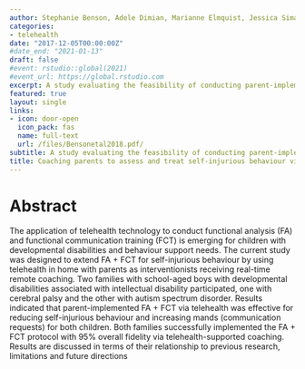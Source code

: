 ```yaml
---
author: Stephanie Benson, Adele Dimian, Marianne Elmquist, Jessica Simacek, Jennifer McComas, Frank Symons
categories:
- telehealth
date: "2017-12-05T00:00:00Z"
#date_end: "2021-01-13"
draft: false
#event: rstudio::global(2021)
#event_url: https://global.rstudio.com
excerpt: A study evaluating the feasibility of conducting parent-implemented FA and FCT via telehealth to reduce self-injuries behavior. 
featured: true
layout: single
links:
- icon: door-open
  icon_pack: fas
  name: full-text
  url: /files/Bensonetal2018.pdf/
subtitle: A study evaluating the feasibility of conducting parent-implemented FA and FCT via telehealth to reduce self-injuries behavior. 
title: Coaching parents to assess and treat self‐injurious behaviour via telehealth
---
```

# Abstract
The application of telehealth technology to conduct functional analysis (FA) and functional communication training (FCT) is emerging for children with developmental disabilities and behaviour support needs. The current study was designed to extend FA + FCT for self-injurious behaviour by using telehealth in home with parents as interventionists receiving real-time remote coaching. Two families with school-aged boys with developmental disabilities associated with intellectual disability participated, one with cerebral palsy and the other with autism spectrum disorder. Results indicated that parent-implemented FA + FCT via telehealth was effective for reducing self-injurious behaviour and increasing mands (communication requests) for both children. Both families successfully implemented the FA + FCT protocol with 95% overall fidelity via telehealth-supported coaching. Results are discussed in terms of their relationship to previous research, limitations and future directions
